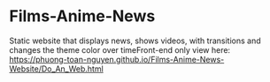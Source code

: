 # Films-Anime-News
Static website that displays news, shows videos, with transitions and changes the theme color over timeFront-end only
view here: https://phuong-toan-nguyen.github.io/Films-Anime-News-Website/Do_An_Web.html
